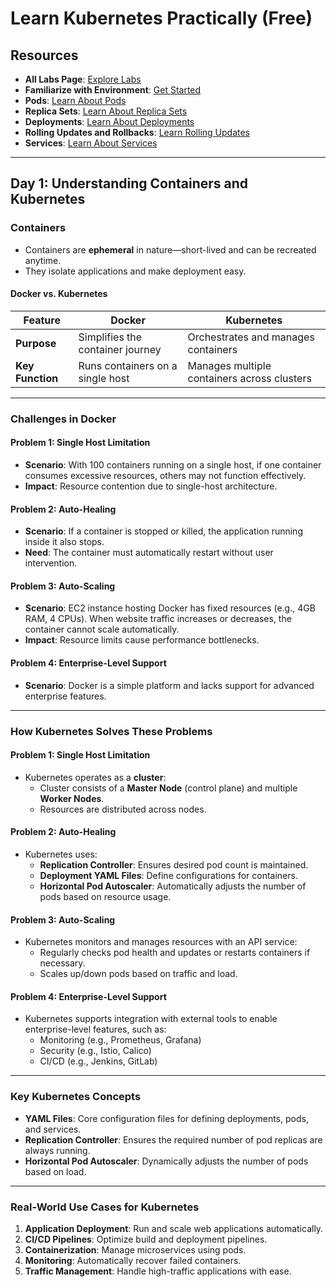 # **Learn Kubernetes Practically (Free)**

## **Resources**
- **All Labs Page**: [Explore Labs](https://kode.wiki/3RxQ3dL)
- **Familiarize with Environment**: [Get Started](https://kode.wiki/4etu01y)
- **Pods**: [Learn About Pods](https://kode.wiki/3KIMDRL)
- **Replica Sets**: [Learn About Replica Sets](https://kode.wiki/3RxA8Mt)
- **Deployments**: [Learn About Deployments](https://kode.wiki/4c3YUw7)
- **Rolling Updates and Rollbacks**: [Learn Rolling Updates](https://kode.wiki/4cpKxSo)
- **Services**: [Learn About Services](https://kode.wiki/45pFOhr)

---

## **Day 1: Understanding Containers and Kubernetes**

### **Containers**
- Containers are **ephemeral** in nature—short-lived and can be recreated anytime.
- They isolate applications and make deployment easy.

#### **Docker vs. Kubernetes**
| **Feature**       | **Docker**                                | **Kubernetes**                              |
|--------------------|-------------------------------------------|---------------------------------------------|
| **Purpose**        | Simplifies the container journey         | Orchestrates and manages containers         |
| **Key Function**   | Runs containers on a single host         | Manages multiple containers across clusters |

---

### **Challenges in Docker**

#### **Problem 1: Single Host Limitation**
- **Scenario**: With 100 containers running on a single host, if one container consumes excessive resources, others may not function effectively.
- **Impact**: Resource contention due to single-host architecture.

#### **Problem 2: Auto-Healing**
- **Scenario**: If a container is stopped or killed, the application running inside it also stops.
- **Need**: The container must automatically restart without user intervention.

#### **Problem 3: Auto-Scaling**
- **Scenario**: EC2 instance hosting Docker has fixed resources (e.g., 4GB RAM, 4 CPUs). When website traffic increases or decreases, the container cannot scale automatically.
- **Impact**: Resource limits cause performance bottlenecks.

#### **Problem 4: Enterprise-Level Support**
- **Scenario**: Docker is a simple platform and lacks support for advanced enterprise features.

---

### **How Kubernetes Solves These Problems**

#### **Problem 1: Single Host Limitation**
- Kubernetes operates as a **cluster**:
  - Cluster consists of a **Master Node** (control plane) and multiple **Worker Nodes**.
  - Resources are distributed across nodes.

#### **Problem 2: Auto-Healing**
- Kubernetes uses:
  - **Replication Controller**: Ensures desired pod count is maintained.
  - **Deployment YAML Files**: Define configurations for containers.
  - **Horizontal Pod Autoscaler**: Automatically adjusts the number of pods based on resource usage.

#### **Problem 3: Auto-Scaling**
- Kubernetes monitors and manages resources with an API service:
  - Regularly checks pod health and updates or restarts containers if necessary.
  - Scales up/down pods based on traffic and load.

#### **Problem 4: Enterprise-Level Support**
- Kubernetes supports integration with external tools to enable enterprise-level features, such as:
  - Monitoring (e.g., Prometheus, Grafana)
  - Security (e.g., Istio, Calico)
  - CI/CD (e.g., Jenkins, GitLab)

---

### **Key Kubernetes Concepts**
- **YAML Files**: Core configuration files for defining deployments, pods, and services.
- **Replication Controller**: Ensures the required number of pod replicas are always running.
- **Horizontal Pod Autoscaler**: Dynamically adjusts the number of pods based on load.

---

### **Real-World Use Cases for Kubernetes**
1. **Application Deployment**: Run and scale web applications automatically.
2. **CI/CD Pipelines**: Optimize build and deployment pipelines.
3. **Containerization**: Manage microservices using pods.
4. **Monitoring**: Automatically recover failed containers.
5. **Traffic Management**: Handle high-traffic applications with ease.
